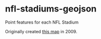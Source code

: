 # nfl-stadiums-geojson
Point features for each NFL Stadium

Originally created [this map](https://www.google.com/maps/d/edit?mid=zvrcARJv-Eqg.kGf_G_aH-1C4) in 2009.


